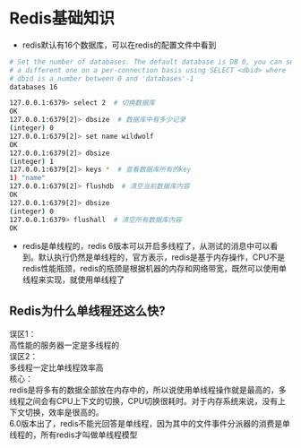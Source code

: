 # Redis基础知识
- redis默认有16个数据库，可以在redis的配置文件中看到
```bash
# Set the number of databases. The default database is DB 0, you can select
# a different one on a per-connection basis using SELECT <dbid> where
# dbid is a number between 0 and 'databases'-1
databases 16
```
```bash
127.0.0.1:6379> select 2  # 切换数据库
OK
127.0.0.1:6379[2]> dbsize  # 数据库中有多少记录
(integer) 0
127.0.0.1:6379[2]> set name wildwolf
OK
127.0.0.1:6379[2]> dbsize
(integer) 1
127.0.0.1:6379[2]> keys *  # 查看数据库所有的key
1) "name"
127.0.0.1:6379[2]> flushdb  # 清空当前数据库内容
OK
127.0.0.1:6379[2]> dbsize
(integer) 0
127.0.0.1:6379> flushall  # 清空所有数据库内容
OK
```
- redis是单线程的，redis 6版本可以开启多线程了，从测试的消息中可以看到。默认执行仍然是单线程的，官方表示，redis是基于内存操作，CPU不是redis性能瓶颈，redis的瓶颈是根据机器的内存和网络带宽，既然可以使用单线程来实现，就使用单线程了

## Redis为什么单线程还这么快?
误区1：  
高性能的服务器一定是多线程的  
误区2：  
多线程一定比单线程效率高  
核心：  
redis是将多有的数据全部放在内存中的，所以说使用单线程操作就是最高的，多线程之间会有CPU上下文的切换，CPU切换很耗时。对于内存系统来说，没有上下文切换，效率是很高的。  
6.0版本出了，redis不能光回答是单线程，因为其中的文件事件分派器的消费是单线程的，所有redis才叫做单线程模型  

